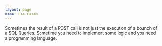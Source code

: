 ```yaml
---
layout: page
name: Use Cases
---
```


Sometimes the result of a POST call is not just the execution of a bounch of a SQL Queries. Sometime you need to implement some logic and you need a programming language.


